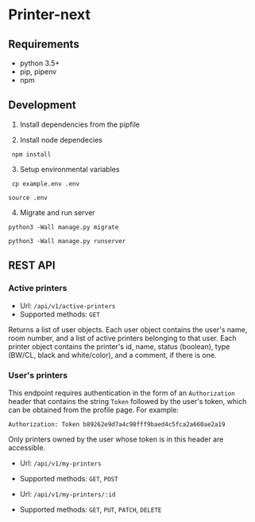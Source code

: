 # Printer-next

## Requirements

- python 3.5+
- pip, pipenv
- npm

## Development
1. Install dependencies from the pipfile

2. Install node dependecies

```` npm install````

3. Setup environmental variables

```` cp example.env .env````

```` source .env ````

4. Migrate and run server

```` python3 -Wall manage.py migrate ````

```` python3 -Wall manage.py runserver ````

## REST API
### Active printers
* Url: `/api/v1/active-printers`
* Supported methods: `GET`

Returns a list of user objects. Each user object contains the user's name, room number, and a list of active printers belonging to that user. Each printer object contains the printer's id, name, status (boolean), type (BW/CL, black and white/color), and a comment, if there is one.

### User's printers
This endpoint requires authentication in the form of an `Authorization` header that contains the string `Token` followed by the user's token, which can be obtained from the profile page. For example:

`Authorization: Token b89262e9d7a4c98fff9baed4c5fca2a660ae2a19   `

Only printers owned by the user whose token is in this header are accessible.

* Url: `/api/v1/my-printers`
* Supported methods: `GET`, `POST`


* Url: `/api/v1/my-printers/:id`
* Supported methods: `GET`, `PUT`, `PATCH`, `DELETE`
